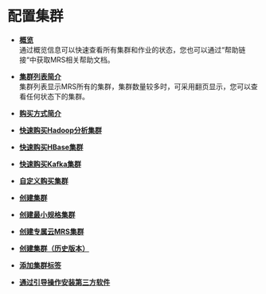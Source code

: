 # 配置集群<a name="ZH-CN_TOPIC_0173178425"></a>

-   **[概览](概览.md)**  
通过概览信息可以快速查看所有集群和作业的状态，您也可以通过“帮助链接“中获取MRS相关帮助文档。
-   **[集群列表简介](集群列表简介.md)**  
集群列表显示MRS所有的集群，集群数量较多时，可采用翻页显示，您可以查看任何状态下的集群。
-   **[购买方式简介](购买方式简介.md)**  

-   **[快速购买Hadoop分析集群](快速购买Hadoop分析集群.md)**  

-   **[快速购买HBase集群](快速购买HBase集群.md)**  

-   **[快速购买Kafka集群](快速购买Kafka集群.md)**  

-   **[自定义购买集群](自定义购买集群.md)**  

-   **[创建集群](创建集群.md)**  

-   **[创建最小规格集群](创建最小规格集群.md)**  

-   **[创建专属云MRS集群](创建专属云MRS集群.md)**  

-   **[创建集群（历史版本）](创建集群（历史版本）.md)**  

-   **[添加集群标签](添加集群标签.md)**  

-   **[通过引导操作安装第三方软件](通过引导操作安装第三方软件.md)**  


